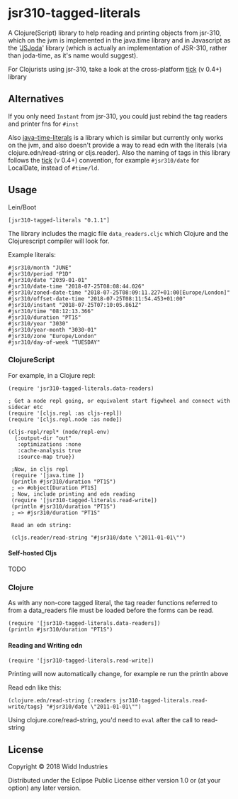 # jsr310-tagged-literals

A Clojure(Script) library to help reading and printing objects from jsr-310,
which on the jvm is implemented in the java.time library and in Javascript as the 
 '[JSJoda](https://clojars.org/cljsjs/js-joda)' library (which is actually an implementation of JSR-310,
 rather than joda-time, as it's name would suggest).
 
 For Clojurists using jsr-310, take a look at the cross-platform [tick](https://clojars.org/tick/versions/0.4.0-alpha) (v 0.4+) library
 
## Alternatives
 
If you only need `Instant` from jsr-310, you could just rebind the tag readers and printer fns for `#inst`

Also [java-time-literals](https://github.com/magnars/java-time-literals) is a library which is similar but currently only works
on the jvm, and also doesn't provide a way to read edn with the literals (via clojure.edn/read-string or cljs.reader). Also the naming of tags
in this library follows the [tick](https://clojars.org/tick/versions/0.4.0-alpha) (v 0.4+) convention, for example
`#jsr310/date` for LocalDate, instead of `#time/ld`.

## Usage

Lein/Boot 

```
[jsr310-tagged-literals "0.1.1"]
```

The library includes the magic file `data_readers.cljc` which Clojure and the Clojurescript
compiler will look for.

Example literals:

```
#jsr310/month "JUNE"
#jsr310/period "P1D"
#jsr310/date "2039-01-01"
#jsr310/date-time "2018-07-25T08:08:44.026"
#jsr310/zoned-date-time "2018-07-25T08:09:11.227+01:00[Europe/London]"
#jsr310/offset-date-time "2018-07-25T08:11:54.453+01:00"
#jsr310/instant "2018-07-25T07:10:05.861Z"
#jsr310/time "08:12:13.366"
#jsr310/duration "PT1S"
#jsr310/year "3030"
#jsr310/year-month "3030-01"
#jsr310/zone "Europe/London"
#jsr310/day-of-week "TUESDAY"
```

### ClojureScript

For example, in a Clojure repl:

```
(require 'jsr310-tagged-literals.data-readers)
 
; Get a node repl going, or equivalent start figwheel and connect with sidecar etc 
(require '[cljs.repl :as cljs-repl])
(require '[cljs.repl.node :as node])          

(cljs-repl/repl* (node/repl-env)
  {:output-dir "out"
   :optimizations :none
   :cache-analysis true
   :source-map true})
  
 ;Now, in cljs repl
 (require '[java.time ])  
 (println #jsr310/duration "PT1S")
 ; => #object[Duration PT1S]
 ; Now, include printing and edn reading
 (require '[jsr310-tagged-literals.read-write])
 (println #jsr310/duration "PT1S")
 ; => #jsr310/duration "PT1S"   
      
 Read an edn string:
      
 (cljs.reader/read-string "#jsr310/date \"2011-01-01\"")     

```

#### Self-hosted Cljs

TODO

### Clojure

As with any non-core tagged literal, the tag reader functions referred to from a data_readers file
 must be loaded before the forms can be read.

```
(require '[jsr310-tagged-literals.data-readers])
(println #jsr310/duration "PT1S")

```

#### Reading and Writing edn
 
 ```
 (require '[jsr310-tagged-literals.read-write])
 ```

Printing will now automatically change, for example re run the println above

Read edn like this:

```
(clojure.edn/read-string {:readers jsr310-tagged-literals.read-write/tags} "#jsr310/date \"2011-01-01\"")
```

Using clojure.core/read-string, you'd need to `eval` after the call to read-string

## License

Copyright © 2018 Widd Industries

Distributed under the Eclipse Public License either version 1.0 or (at
your option) any later version.
